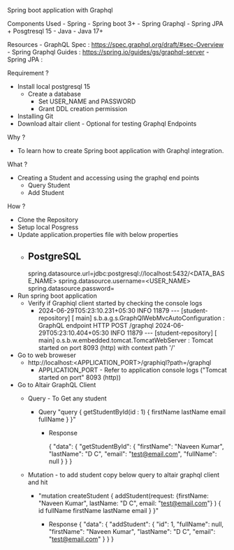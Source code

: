 Spring boot application with Graphql

Components Used
    - Spring
      - Spring boot 3+
      - Spring Graphql
      - Spring JPA + Posgtresql 15
      - Java
        - Java 17+

Resources
    - GraphQL Spec : https://spec.graphql.org/draft/#sec-Overview
    - Spring Graphql Guides : https://spring.io/guides/gs/graphql-server
    - Spring JPA : 

Requirement ?
- Install local postgresql 15
    - Create a database
        - Set USER_NAME and PASSWORD
        - Grant DDL creation permission
- Installing Git
- Download altair client - Optional for testing Graphql Endpoints


Why ?
 - To learn how to create Spring boot application with Graphql integration.


What ?
 - Creating a Student and accessing using the graphql end points
   - Query Student
   - Add Student

    
How ?
- Clone the Repository
- Setup local Posgress 
- Update application.properties file with below properties
  - ## PostgreSQL
    spring.datasource.url=jdbc:postgresql://localhost:5432/<DATA_BASE_NAME>
    spring.datasource.username=<USER_NAME>
    spring.datasource.password=<PASSWORD>
- Run spring boot application
  - Verify if Graphiql client started by checking the console logs
    - 2024-06-29T05:23:10.231+05:30  INFO 11879 --- [student-repository] [           main] s.b.a.g.s.GraphQlWebMvcAutoConfiguration : GraphQL endpoint HTTP POST /graphql
      2024-06-29T05:23:10.404+05:30  INFO 11879 --- [student-repository] [           main] o.s.b.w.embedded.tomcat.TomcatWebServer  : Tomcat started on port 8093 (http) with context path '/'
- Go to web broweser
  - http://localhost:<APPLICATION_PORT>/graphiql?path=/graphql
    - APPLICATION_PORT - Refer to application console logs ("Tomcat started on port" 8093 (http))
- Go to Altair GraphQL Client
  - Query - To Get any student
    
    - Query
        "query {
              getStudentById(id : 1) {
                firstName
                lastName
                email
                fullName
              }
        }"
    
      - Response
    
        {
            "data": {
                "getStudentById": {
                    "firstName": "Naveen Kumar",
                    "lastName": "D C",
                    "email": "test@email.com",
                    "fullName": null
                }
            }
        }
  - Mutation - to add student copy below query to altair graphql client and hit
  
    - "mutation createStudent {
        addStudent(request: {firstName: "Naveen Kumar", lastName: "D C", email: "test@email.com"} ) {
          id
          fullName
          firstName
          lastName
          email
          }
      }"
    
      - Response
        {
            "data": {
                "addStudent": {
                    "id": 1,
                    "fullName": null,
                    "firstName": "Naveen Kumar",
                    "lastName": "D C",
                    "email": "test@email.com"
                }
            }
        }